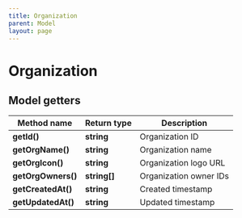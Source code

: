 ```yaml
---
title: Organization
parent: Model
layout: page
---
```


# Organization

## Model getters

Method name | Return type | Description
------------ | ------------- | -------------
**getId()** | **string** | Organization ID
**getOrgName()** | **string** | Organization name
**getOrgIcon()** | **string** | Organization logo URL
**getOrgOwners()** | **string[]** | Organization owner IDs
**getCreatedAt()** | **string** | Created timestamp
**getUpdatedAt()** | **string** | Updated timestamp

